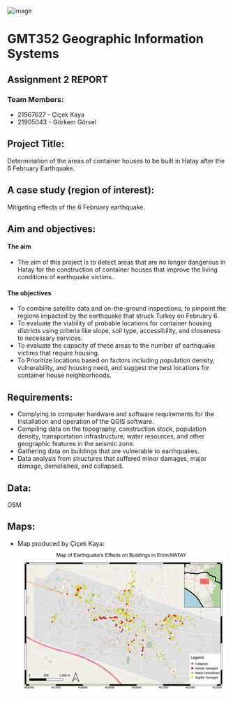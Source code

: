 ![image](https://user-images.githubusercontent.com/120742302/228538613-fe90ac95-443e-4efc-be87-84007dc29b19.png)

# GMT352 Geographic Information Systems 

## Assignment 2 REPORT

### Team Members:
- 21967627 - Çiçek Kaya 
- 21905043 - Görkem Görsel



## Project Title:
 Determination of the areas of container houses to be built in Hatay after the 6 February Earthquake.


## A case study (region of interest): 
 Mitigating effects of the 6 February earthquake. 


## Aim and objectives:
#### The aim  
* The aim of this project is to detect areas that are no longer dangerous in Hatay for the construction of container houses that improve the living conditions of earthquake victims.


#### The objectives 
* To combine satellite data and on-the-ground inspections, to pinpoint the regions impacted by the earthquake that struck Turkey on February 6.
* To evaluate the viability of probable locations for container housing districts using criteria like slope, soil type, accessibility, and closeness to necessary services.
* To evaluate the capacity of these areas to the number of earthquake victims that require housing.
* To Prioritize locations based on factors including population density, vulnerability, and housing need, and suggest the best locations for container house neighborhoods.


## Requirements:
- Complying to computer hardware and software requirements for the installation and operation of the QGIS software.
- Compiling data on the topography, construction stock, population density, transportation infrastructure, water resources, and other geographic features in the seismic zone.
- Gathering data on buildings that are vulnerable to earthquakes.
- Data analysis from structures that suffered minor damages, major damage, demolished, and collapsed.



## Data:
 OSM


## Maps:
* Map produced by Çiçek Kaya:
![Cicek](Erzin_by_Cicek.png)



